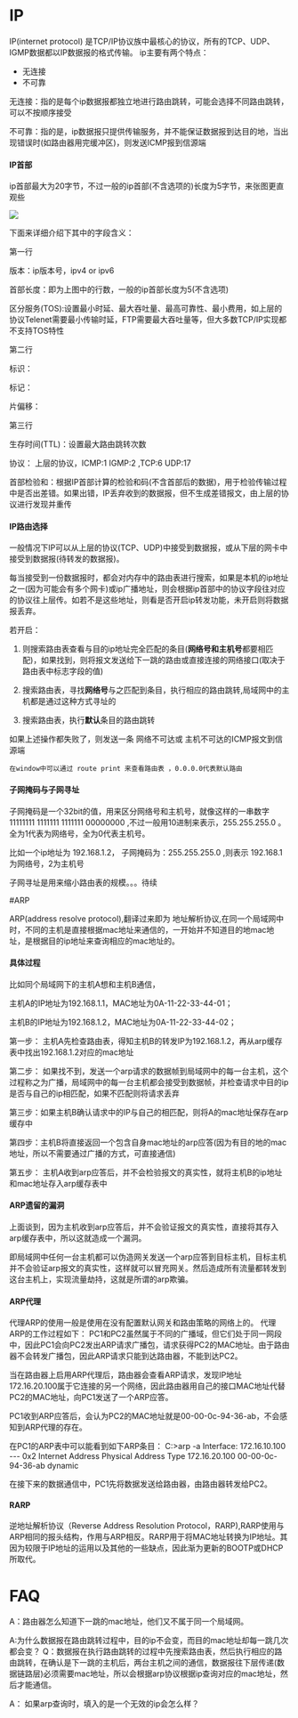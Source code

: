 
# IP

IP(internet protocol) 是TCP/IP协议族中最核心的协议，所有的TCP、UDP、IGMP数据都以IP数据报的格式传输。
ip主要有两个特点：

- 无连接
- 不可靠

无连接：指的是每个ip数据报都独立地进行路由跳转，可能会选择不同路由跳转，可以不按顺序接受

不可靠：指的是，ip数据报只提供传输服务，并不能保证数据报到达目的地，当出现错误时(如路由器用完缓冲区)，则发送ICMP报到信源端

#### IP首部

ip首部最大为20字节，不过一般的ip首部(不含选项的)长度为5字节，来张图更直观些

![](https://github.com/wljgithub/implement_network_protocols/blob/master/ReadMeFolder/resourse/ipHead.jpg)	

下面来详细介绍下其中的字段含义：

第一行

版本：ip版本号，ipv4 or ipv6

首部长度：即为上图中的行数，一般的ip首部长度为5(不含选项)

区分服务(TOS):设置最小时延、最大吞吐量、最高可靠性、最小费用，如上层的协议Telenet需要最小传输时延，FTP需要最大吞吐量等，但大多数TCP/IP实现都不支持TOS特性

第二行

标识：

标记：

片偏移：

第三行

生存时间(TTL)：设置最大路由跳转次数

协议： 上层的协议，ICMP:1 IGMP:2  ,TCP:6 UDP:17

首部检验和：根据IP首部计算的检验和码(不含首部后的数据)，用于检验传输过程中是否出差错。如果出错，IP丢弃收到的数据报，但不生成差错报文，由上层的协议进行发现并重传

#### IP路由选择

一般情况下IP可以从上层的协议(TCP、UDP)中接受到数据报，或从下层的网卡中接受到数据报(待转发的数据报)。

每当接受到一份数据报时，都会对内存中的路由表进行搜索，如果是本机的ip地址之一(因为可能会有多个网卡)或ip广播地址，则会根据ip首部中的协议字段往对应的协议往上层传。如若不是这些地址，则看是否开启ip转发功能，未开启则将数据报丢弃。

若开启：

1. 则搜索路由表查看与目的ip地址完全匹配的条目(<b>网络号和主机号</b>都要相匹配)，如果找到，则将报文发送给下一跳的路由或直接连接的网络接口(取决于路由表中标志字段的值)

2. 搜索路由表，寻找<b>网络号</b>与之匹配到条目，执行相应的路由跳转,局域网中的主机都是通过这种方式寻址的

3. 搜索路由表，执行<b>默认</b>条目的路由跳转

如果上述操作都失败了，则发送一条 网络不可达或 主机不可达的ICMP报文到信源端

	在window中可以通过 route print 来查看路由表 ，0.0.0.0代表默认路由


#### 子网掩码与子网寻址

子网掩码是一个32bit的值，用来区分网络号和主机号，就像这样的一串数字 11111111 1111111 1111111 00000000 ,不过一般用10进制来表示，255.255.255.0 。全为1代表为网络号，全为0代表主机号。

比如一个ip地址为 192.168.1.2， 子网掩码为：255.255.255.0 ,则表示 192.168.1为网络号，2为主机号


子网寻址是用来缩小路由表的规模。。。待续

#ARP

ARP(address resolve protocol),翻译过来即为 地址解析协议,在同一个局域网中时，不同的主机是直接根据mac地址来通信的，一开始并不知道目的地mac地址，是根据目的ip地址来查询相应的mac地址的。

#### 具体过程

比如同个局域网下的主机A想和主机B通信，

主机A的IP地址为192.168.1.1，MAC地址为0A-11-22-33-44-01；

主机B的IP地址为192.168.1.2，MAC地址为0A-11-22-33-44-02；

第一步： 主机A先检查路由表，得知主机B的转发IP为192.168.1.2，再从arp缓存表中找出192.168.1.2对应的mac地址

第二步： 如果找不到，发送一个arp请求的数据帧到局域网中的每一台主机，这个过程称之为广播，局域网中的每一台主机都会接受到数据帧，并检查请求中目的ip是否与自己的ip相匹配，如果不匹配则将请求丢弃

第三步：如果主机B确认请求中的IP与自己的相匹配，则将A的mac地址保存在arp缓存中

第四步：主机B将直接返回一个包含自身mac地址的arp应答(因为有目的地的mac地址，所以不需要通过广播的方式，可直接通信)

第五步： 主机A收到arp应答后，并不会检验报文的真实性，就将主机B的ip地址和mac地址存入arp缓存表中

#### ARP遗留的漏洞

上面谈到，因为主机收到arp应答后，并不会验证报文的真实性，直接将其存入arp缓存表中，所以这就造成一个漏洞。

即局域网中任何一台主机都可以伪造网关发送一个arp应答到目标主机，目标主机并不会验证arp报文的真实性，这样就可以冒充网关。然后造成所有流量都转发到这台主机上，实现流量劫持，这就是所谓的arp欺骗。

#### ARP代理

代理ARP的使用一般是使用在没有配置默认网关和路由策略的网络上的。
代理ARP的工作过程如下：
PC1和PC2虽然属于不同的广播域，但它们处于同一网段中，因此PC1会向PC2发出ARP请求广播包，请求获得PC2的MAC地址。由于路由器不会转发广播包，因此ARP请求只能到达路由器，不能到达PC2。

当在路由器上启用ARP代理后，路由器会查看ARP请求，发现IP地址172.16.20.100属于它连接的另一个网络，因此路由器用自己的接口MAC地址代替PC2的MAC地址，向PC1发送了一个ARP应答。

PC1收到ARP应答后，会认为PC2的MAC地址就是00-00-0c-94-36-ab，不会感知到ARP代理的存在。

在PC1的ARP表中可以能看到如下ARP条目：
C:\>arp -a
Interface: 172.16.10.100 --- 0x2
Internet Address Physical Address Type
172.16.20.100 00-00-0c-94-36-ab dynamic

在接下来的数据通信中，PC1先将数据发送给路由器，由路由器转发给PC2。

#### RARP
逆地址解析协议（Reverse Address Resolution Protocol，RARP),RARP使用与ARP相同的报头结构，作用与ARP相反。RARP用于将MAC地址转换为IP地址。其因为较限于IP地址的运用以及其他的一些缺点，因此渐为更新的BOOTP或DHCP所取代。

# FAQ

A：路由器怎么知道下一跳的mac地址，他们又不属于同一个局域网。

A:为什么数据报在路由跳转过程中，目的ip不会变，而目的mac地址却每一跳几次都会变？
Q：数据报在执行路由跳转的过程中先搜索路由表，然后执行相应的路由跳转，在确认是下一跳的主机后，两台主机之间的通信，数据报往下层传递(数据链路层)必须需要mac地址，所以会根据arp协议根据ip查询对应的mac地址，然后才能通信。

A： 如果arp查询时，填入的是一个无效的ip会怎么样？